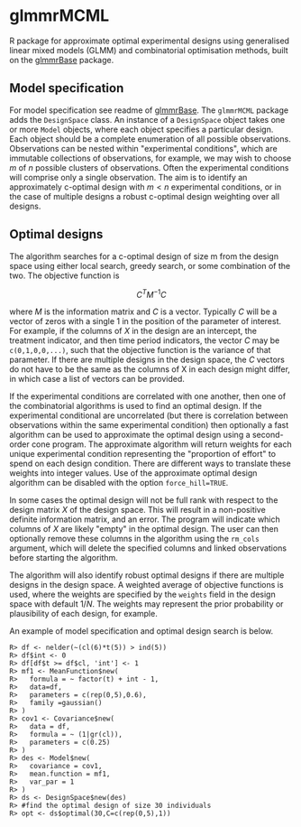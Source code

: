 # glmmrMCML
R package for approximate optimal experimental designs using generalised linear mixed models (GLMM) and combinatorial optimisation methods,
built on the [glmmrBase](https://github.com/samuel-watson/glmmrBase) package.

## Model specification
For model specification see readme of [glmmrBase](https://github.com/samuel-watson/glmmrBase). The `glmmrMCML` package adds the `DesignSpace` class. An instance 
of a `DesignSpace` object takes one or more `Model` objects, where each object specifies a particular design. Each object should be a complete enumeration of all
possible observations. Observations can be nested within "experimental conditions", which are immutable collections of observations, 
for example, we may wish to choose $m$ of $n$ possible clusters of observations. Often the experimental conditions will comprise only a single observation.
The aim is to identify an approximately c-optimal design with $m < n$ experimental conditions, or in the case of multiple designs a 
robust c-optimal design weighting over all designs. 

## Optimal designs
The algorithm searches for a c-optimal design of size m from the design space using either local search, greedy search, or some combination of the two. 
The objective function is

$$
C^TM^{-1}C
$$ 

where $M$ is the information matrix and $C$ is a vector. Typically $C$ will be a vector of zeros with a single 1 in the position of the parameter of interest. 
For example, if the columns of $X$ in the design are an intercept, the treatment indicator, and then time period indicators, the vector $C$ may be `c(0,1,0,0,...)`, 
such that the objective function is the variance of that parameter. If there are multiple designs in the design space, the $C$ vectors do not have to be the same 
as the columns of X in each design might differ, in which case a list of vectors can be provided.

If the experimental conditions are correlated with one another, then one of the combinatorial algorithms is used to find an optimal design. 
If the experimental conditional are uncorrelated (but there is correlation between observations 
within the same experimental condition) then optionally a fast algorithm can be used to approximate the optimal design using a second-order cone program. 
The approximate algorithm will return weights for each unique experimental condition representing the 
"proportion of effort" to spend on each design condition. There are different ways to translate these weights into integer values. 
Use of the approximate optimal design algorithm can be disabled with the option `force_hill=TRUE`.

In some cases the optimal design will not be full rank with respect to the design matrix $X$ of the design space. This will result in a non-positive definite 
information matrix, and an error. The program will indicate which columns of $X$ are likely "empty" in the optimal design. The user can then optionally remove 
these columns in the algorithm using the `rm_cols` argument, which will delete the specified columns and linked observations before starting the algorithm. 
                   
The algorithm will also identify robust optimal designs if there are multiple designs in the design space. A weighted average of objective functions is used, 
where the weights are specified by the `weights` field in the design space with default $1/N$. 
The weights may represent the prior probability or plausibility of each design, for example. 

An example of model specification and optimal design search is below.
```
R> df <- nelder(~(cl(6)*t(5)) > ind(5))
R> df$int <- 0
R> df[df$t >= df$cl, 'int'] <- 1
R> mf1 <- MeanFunction$new(
R>   formula = ~ factor(t) + int - 1,
R>   data=df,
R>   parameters = c(rep(0,5),0.6),
R>   family =gaussian()
R> )
R> cov1 <- Covariance$new(
R>   data = df,
R>   formula = ~ (1|gr(cl)),
R>   parameters = c(0.25)
R> )
R> des <- Model$new(
R>   covariance = cov1,
R>   mean.function = mf1,
R>   var_par = 1
R> )
R> ds <- DesignSpace$new(des)
R> #find the optimal design of size 30 individuals
R> opt <- ds$optimal(30,C=c(rep(0,5),1))
```
